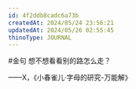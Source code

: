```yaml
---
id: 4f2ddb8cadc6a73b
createdAt: 2024/05/24 23:56:21
updatedAt: 2024/05/26 02:55:45
thinoType: JOURNAL
---
```

#金句 想不想看看别的路怎么走？

——X，《小春雀儿·字母的研究-万能解》